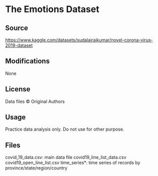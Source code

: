 # The Emotions Dataset

## Source
https://www.kaggle.com/datasets/sudalairajkumar/novel-corona-virus-2019-dataset

## Modifications

None

## License

Data files © Original Authors

## Usage
Practice data analysis only. Do not use for other purpose.

## Files

covid_19_data.csv:  main data file
covid19_line_list_data.csv
covid19_open_line_list.csv
time_series*: time series of records by province/state/region/country

